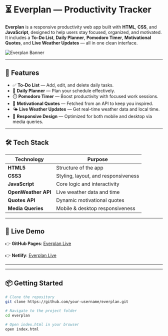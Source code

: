 # ⏳ Everplan — Productivity Tracker

**Everplan** is a responsive productivity web app built with **HTML**, **CSS**, and **JavaScript**, designed to help users stay focused, organized, and motivated. It includes a **To-Do List**, **Daily Planner**, **Pomodoro Timer**, **Motivational Quotes**, and **Live Weather Updates** — all in one clean interface.

![Everplan Banner](https://i.pinimg.com/736x/b3/1c/3f/b31c3ff2e0ead4d20a006ba01210621a.jpg)

---

## 🌟 Features

- ✅ **To-Do List** — Add, edit, and delete daily tasks.
- 📅 **Daily Planner** — Plan your schedule effectively.
- ⏱️ **Pomodoro Timer** — Boost productivity with focused work sessions.
- 💬 **Motivational Quotes** — Fetched from an API to keep you inspired.
- 🌤 **Live Weather Updates** — Get real-time weather data and local time.
- 📱 **Responsive Design** — Optimized for both mobile and desktop via media queries.

---

## 🛠️ Tech Stack

| Technology        | Purpose                                  |
|-------------------|------------------------------------------|
| **HTML5**         | Structure of the app                     |
| **CSS3**          | Styling, layout, and responsiveness      |
| **JavaScript**    | Core logic and interactivity             |
| **OpenWeather API** | Live weather data and time             |
| **Quotes API**    | Dynamic motivational quotes              |
| **Media Queries** | Mobile & desktop responsiveness          |

---



## 🚀 Live Demo

👉 **GitHub Pages**: [Everplan Live](https://your-username.github.io/everplan/)  

👉 **Netlify**: [Everplan Live](https://everplann.netlify.app/)  

---


---

## 📦 Getting Started

```bash
# Clone the repository
git clone https://github.com/your-username/everplan.git

# Navigate to the project folder
cd everplan

# Open index.html in your browser
open index.html

